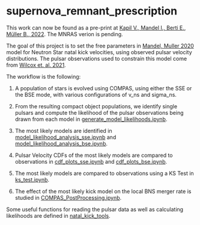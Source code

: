 # supernova_remnant_prescription
This work can now be found as a pre-print at [Kapil V., Mandel I., Berti E., Müller B., 2022](https://arxiv.org/abs/2209.09252). The MNRAS verion is pending.

The goal of this project is to set the free parameters in [Mandel, Muller 2020](https://arxiv.org/abs/2006.08360) model for Neutron Star natal kick velocities, using observed pulsar velocity distributions.
The pulsar observations used to constrain this model come from [Wilcox et. al. 2021](https://iopscience.iop.org/article/10.3847/2041-8213/ac2cc8).

The workflow is the following:
1. A population of stars is evolved using COMPAS, using either the SSE or the BSE mode, with various configurations of v_ns and sigma_ns.

2. From the resulting compact object populations, we identify single pulsars and compute the likelihood of the pulsar observations being drawn from each model in [generate_model_likelihoods.ipynb](../main/generate_model_likelihoods.ipynb).

3. The most likely models are identified in [model_likelihood_analysis_sse.ipynb](../main/model_likelihood_analysis_sse.ipynb) and [model_likelihood_analysis_bse.ipynb](../main/model_likelihood_analysis_bse.ipynb).

4. Pulsar Velocity CDFs of the most likely models are compared to observations in [cdf_plots_sse.ipynb](../main/cdf_plots_sse.ipynb) and [cdf_plots_bse.ipynb](../main/cdf_plots_bse.ipynb).

5. The most likely models are compared to observations using a KS Test in [ks_test.ipynb](../main/ks_test.ipynb).

6. The effect of the most likely kick model on the local BNS merger rate is studied in [COMPAS_PostProcessing.ipynb](../main/COMPAS_PostProcessing.ipynb).

Some useful functions for reading the pulsar data as well as calculating likelihoods are defined in [natal_kick_tools](../main/natal_kick_tools).
